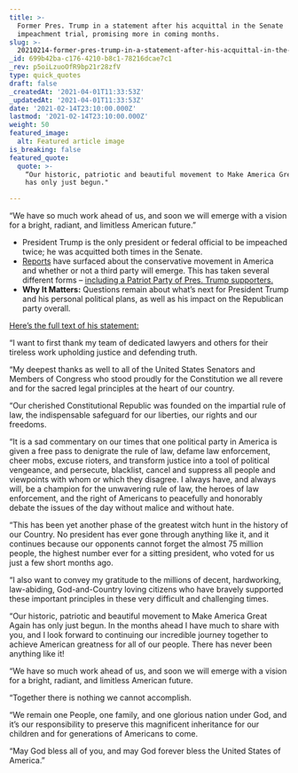 ```yaml
---
title: >-
  Former Pres. Trump in a statement after his acquittal in the Senate
  impeachment trial, promising more in coming months.
slug: >-
  20210214-former-pres-trump-in-a-statement-after-his-acquittal-in-the-senate-impeachment-trial
_id: 699b42ba-c176-4210-b8c1-78216dcae7c1
_rev: p5oiLzuoOfR9bp21r28zfV
type: quick_quotes
draft: false
_createdAt: '2021-04-01T11:33:53Z'
_updatedAt: '2021-04-01T11:33:53Z'
date: '2021-02-14T23:10:00.000Z'
lastmod: '2021-02-14T23:10:00.000Z'
weight: 50
featured_image:
  alt: Featured article image
is_breaking: false
featured_quote:
  quote: >-
    “Our historic, patriotic and beautiful movement to Make America Great Again
    has only just begun."

---
```

“We have so much work ahead of us, and soon we will emerge with a vision for a bright, radiant, and limitless American future.”

* President Trump is the only president or federal official to be impeached twice; he was acquitted both times in the Senate.
* [Reports](https://www.reuters.com/article/us-usa-trump-party-exclusive/exclusive-dozens-of-former-republican-officials-in-talks-to-form-anti-trump-third-party-idUSKBN2AB07P) have surfaced about the conservative movement in America and whether or not a third party will emerge. This has taken several different forms – [including a Patriot Party of Pres. Trump supporters.](https://wisconsinexaminer.com/2021/02/12/patriot-party-of-the-state-of-wisconsin-created-as-trump-voters-split-from-the-gop/)
* **Why It Matters:** Questions remain about what’s next for President Trump and his personal political plans, as well as his impact on the Republican party overall.

[Here’s the full text of his statement:](https://www.bostonherald.com/2021/02/13/full-text-of-trumps-statement-on-impeachment-acquittal/)

“I want to first thank my team of dedicated lawyers and others for their tireless work upholding justice and defending truth.

“My deepest thanks as well to all of the United States Senators and Members of Congress who stood proudly for the Constitution we all revere and for the sacred legal principles at the heart of our country.

“Our cherished Constitutional Republic was founded on the impartial rule of law, the indispensable safeguard for our liberties, our rights and our freedoms.

“It is a sad commentary on our times that one political party in America is given a free pass to denigrate the rule of law, defame law enforcement, cheer mobs, excuse rioters, and transform justice into a tool of political vengeance, and persecute, blacklist, cancel and suppress all people and viewpoints with whom or which they disagree. I always have, and always will, be a champion for the unwavering rule of law, the heroes of law enforcement, and the right of Americans to peacefully and honorably debate the issues of the day without malice and without hate.

“This has been yet another phase of the greatest witch hunt in the history of our Country. No president has ever gone through anything like it, and it continues because our opponents cannot forget the almost 75 million people, the highest number ever for a sitting president, who voted for us just a few short months ago.

“I also want to convey my gratitude to the millions of decent, hardworking, law-abiding, God-and-Country loving citizens who have bravely supported these important principles in these very difficult and challenging times.

“Our historic, patriotic and beautiful movement to Make America Great Again has only just begun. In the months ahead I have much to share with you, and I look forward to continuing our incredible journey together to achieve American greatness for all of our people. There has never been anything like it!

“We have so much work ahead of us, and soon we will emerge with a vision for a bright, radiant, and limitless American future.

“Together there is nothing we cannot accomplish.

“We remain one People, one family, and one glorious nation under God, and it’s our responsibility to preserve this magnificent inheritance for our children and for generations of Americans to come.

“May God bless all of you, and may God forever bless the United States of America.”